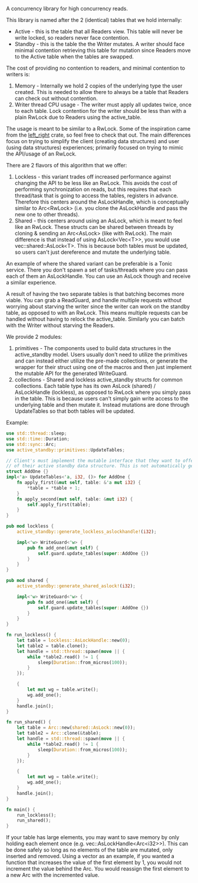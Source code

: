 A concurrency library for high concurrency reads.

This library is named after the 2 (identical) tables that we hold internally:
- Active - this is the table that all Readers view. This table will never be
  write locked, so readers never face contention.
- Standby - this is the table the the Writer mutates. A writer should face
  minimal contention retrieving this table for mutation since Readers move to
  the Active table when the tables are swapped.

The cost of providing no contention to readers, and minimal contention to
writers is:
1. Memory - Internally we hold 2 copies of the underlying type the user created.
   This is needed to allow there to always be a table that Readers can check out
   without contention.
2. Writer thread CPU usage - The writer must apply all updates twice, once to
   each table. Lock contention for the writer should be less than with a plain
   RwLock due to Readers using the active_table.

The usage is meant to be similar to a RwLock. Some of the inspiration came from
the [left_right](https://crates.io/crates/left-right) crate, so feel free to
check that out. The main differences focus on trying to simplify the client
(creating data structures) and user (using data structures) experiences;
primarily focused on trying to mimic the API/usage of an RwLock.

There are 2 flavors of this algorithm that we offer:
1. Lockless - this variant trades off increased performance against changing the
   API to be less like an RwLock. This avoids the cost of performing
   synchronization on reads, but this requires that each thread/task that is
   going to access the tables, registers in advance. Therefore this centers
   around the AsLockHandle, which is conceptually similar to Arc\<RwLock> (i.e.
   you clone the AsLockHandle and pass the new one to other threads).
2. Shared - this centers around using an AsLock, which is meant to feel like an
   RwLock. These structs can be shared between threads by cloning & sending an
   Arc\<AsLock> (like with RwLock). The main difference is that instead of using
   AsLock\<Vec\<T>>, you would use vec::shared::AsLock\<T>. This is because both
   tables must be updated, so users can't just dereference and mutate the
   underlying table.

An example of where the shared variant can be preferable is a Tonic service.
There you don't spawn a set of tasks/threads where you can pass each of them an
AsLockHandle. You can use an AsLock though and receive a similar experience.

A result of having the two separate tables is that batching becomes more viable.
You can grab a ReadGuard, and handle multiple requests without worrying about
starving the writer since the writer can work on the standby table, as opposed
to with an RwLock. This means multiple requests can be handled without having to
relock the active_table. Similarly you can batch with the Writer without
starving the Readers.

We provide 2 modules:
1. primitives - The components used to build data structures in the
   active_standby model. Users usually don't need to utilize the primitives and
   can instead either utilize the pre-made collections, or generate the wrapper
   for their struct using one of the macros and then just implement the mutable
   API for the generated WriteGuard.
2. collections - Shared and lockless active_standby structs for common
   collections. Each table type has its own AsLock (shared) / AsLockHandle
   (lockless), as opposed to RwLock where you simply pass in the table. This is
   because users can't simply gain write access to the underlying table and then
   mutate it. Instead mutations are done through UpdateTables so that both
   tables will be updated.

Example:
```rust
use std::thread::sleep;
use std::time::Duration;
use std::sync::Arc;
use active_standby::primitives::UpdateTables;

// Client's must implement the mutable interface that they want to offer users
// of their active standby data structure. This is not automatically generated.
struct AddOne {}
impl<'a> UpdateTables<'a, i32, ()> for AddOne {
    fn apply_first(&mut self, table: &'a mut i32) {
        *table = *table + 1;
    }
    fn apply_second(mut self, table: &mut i32) {
        self.apply_first(table);
    }
}

pub mod lockless {
    active_standby::generate_lockless_aslockhandle!(i32);

    impl<'w> WriteGuard<'w> {
        pub fn add_one(&mut self) {
            self.guard.update_tables(super::AddOne {})
        }
    }
}

pub mod shared {
    active_standby::generate_shared_aslock!(i32);

    impl<'w> WriteGuard<'w> {
        pub fn add_one(&mut self) {
            self.guard.update_tables(super::AddOne {})
        }
    }
}

fn run_lockless() {
    let table = lockless::AsLockHandle::new(0);
    let table2 = table.clone();
    let handle = std::thread::spawn(move || {
        while *table2.read() != 1 {
            sleep(Duration::from_micros(100));
        }
    });

    {
        let mut wg = table.write();
        wg.add_one();
    }
    handle.join();
}

fn run_shared() {
    let table = Arc::new(shared::AsLock::new(0));
    let table2 = Arc::clone(&table);
    let handle = std::thread::spawn(move || {
        while *table2.read() != 1 {
            sleep(Duration::from_micros(100));
        }
    });

    {
        let mut wg = table.write();
        wg.add_one();
    }
    handle.join();
}

fn main() {
    run_lockless();
    run_shared();
}
```

If your table has large elements, you may want to save memory by only holding
each element once (e.g. vec::AsLockHandle\<Arc\<i32>>). This can be done safely so
long as no elements of the table are mutated, only inserted and removed. Using a
vector as an example, if you wanted a function that increases the value of the
first element by 1, you would not increment the value behind the Arc. You would
reassign the first element to a new Arc with the incremented value.
